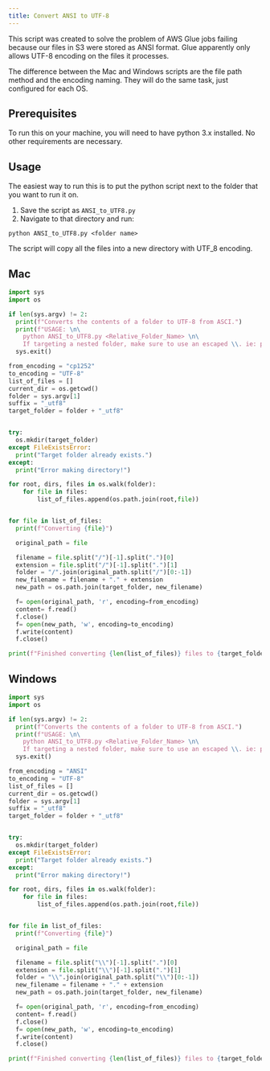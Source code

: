 ```yaml
---
title: Convert ANSI to UTF-8
---
```

This script was created to solve the problem of AWS Glue jobs failing because our files in S3 were stored as ANSI format. Glue apparently only allows UTF-8 encoding on the files it processes.

The difference between the Mac and Windows scripts are the file path method and the encoding naming. They will do the same task, just configured for each OS.

## Prerequisites
To run this on your machine, you will need to have python 3.x installed. No other requirements are necessary.

## Usage
The easiest way to run this is to put the python script next to the folder that you want to run it on. 
1. Save the script as `ANSI_to_UTF8.py`
2. Navigate to that directory and run:

```
python ANSI_to_UTF8.py <folder name>
```

The script will copy all the files into a new directory with UTF_8 encoding.

## Mac
```python
import sys
import os

if len(sys.argv) != 2:
  print(f"Converts the contents of a folder to UTF-8 from ASCI.")
  print(f"USAGE: \n\
    python ANSI_to_UTF8.py <Relative_Folder_Name> \n\
    If targeting a nested folder, make sure to use an escaped \\. ie: parent\\\\child")
  sys.exit()

from_encoding = "cp1252"
to_encoding = "UTF-8"
list_of_files = []
current_dir = os.getcwd()
folder = sys.argv[1]
suffix = "_utf8"
target_folder = folder + "_utf8"


try:
  os.mkdir(target_folder)
except FileExistsError:
  print("Target folder already exists.")
except:
  print("Error making directory!")

for root, dirs, files in os.walk(folder):
	for file in files:
		list_of_files.append(os.path.join(root,file))


for file in list_of_files:
  print(f"Converting {file}")

  original_path = file

  filename = file.split("/")[-1].split(".")[0]
  extension = file.split("/")[-1].split(".")[1]
  folder = "/".join(original_path.split("/")[0:-1])
  new_filename = filename + "." + extension
  new_path = os.path.join(target_folder, new_filename)

  f= open(original_path, 'r', encoding=from_encoding)
  content= f.read()
  f.close()
  f= open(new_path, 'w', encoding=to_encoding)
  f.write(content)
  f.close()

print(f"Finished converting {len(list_of_files)} files to {target_folder}")
```

## Windows
```python
import sys
import os

if len(sys.argv) != 2:
  print(f"Converts the contents of a folder to UTF-8 from ASCI.")
  print(f"USAGE: \n\
    python ANSI_to_UTF8.py <Relative_Folder_Name> \n\
    If targeting a nested folder, make sure to use an escaped \\. ie: parent\\\\child")
  sys.exit()

from_encoding = "ANSI"
to_encoding = "UTF-8"
list_of_files = []
current_dir = os.getcwd()
folder = sys.argv[1]
suffix = "_utf8"
target_folder = folder + "_utf8"


try:
  os.mkdir(target_folder)
except FileExistsError:
  print("Target folder already exists.")
except:
  print("Error making directory!")

for root, dirs, files in os.walk(folder):
    for file in files:
        list_of_files.append(os.path.join(root,file))


for file in list_of_files:
  print(f"Converting {file}")

  original_path = file

  filename = file.split("\\")[-1].split(".")[0]
  extension = file.split("\\")[-1].split(".")[1]
  folder = "\\".join(original_path.split("\\")[0:-1])
  new_filename = filename + "." + extension
  new_path = os.path.join(target_folder, new_filename)

  f= open(original_path, 'r', encoding=from_encoding)
  content= f.read()
  f.close()
  f= open(new_path, 'w', encoding=to_encoding)
  f.write(content)
  f.close()

print(f"Finished converting {len(list_of_files)} files to {target_folder}")
```